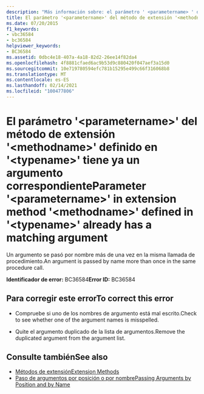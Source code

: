 ```yaml
---
description: "Más información sobre: el parámetro ' <parametername> ' del método de extensión ' <methodname> ' definido en ' <typename> ' ya tiene un argumento coincidente"
title: El parámetro '<parametername>' del método de extensión '<methodname>' definido en '<typename>' tiene ya un argumento correspondiente
ms.date: 07/20/2015
f1_keywords:
- vbc36584
- bc36584
helpviewer_keywords:
- BC36584
ms.assetid: 0dbc4e18-407a-4a18-82d2-26ee14f82da4
ms.openlocfilehash: 4f8881cfaed6ac9b53d9c880420f047aef3a15d0
ms.sourcegitcommit: 10e719780594efc781b15295e499c66f316068b8
ms.translationtype: MT
ms.contentlocale: es-ES
ms.lasthandoff: 02/14/2021
ms.locfileid: "100477806"
---
```

# <a name="parameter-parametername-in-extension-method-methodname-defined-in-typename-already-has-a-matching-argument"></a><span data-ttu-id="58e98-103">El parámetro '\<parametername>' del método de extensión '\<methodname>' definido en '\<typename>' tiene ya un argumento correspondiente</span><span class="sxs-lookup"><span data-stu-id="58e98-103">Parameter '\<parametername>' in extension method '\<methodname>' defined in '\<typename>' already has a matching argument</span></span>

<span data-ttu-id="58e98-104">Un argumento se pasó por nombre más de una vez en la misma llamada de procedimiento.</span><span class="sxs-lookup"><span data-stu-id="58e98-104">An argument is passed by name more than once in the same procedure call.</span></span>  
  
 <span data-ttu-id="58e98-105">**Identificador de error:** BC36584</span><span class="sxs-lookup"><span data-stu-id="58e98-105">**Error ID:** BC36584</span></span>  
  
## <a name="to-correct-this-error"></a><span data-ttu-id="58e98-106">Para corregir este error</span><span class="sxs-lookup"><span data-stu-id="58e98-106">To correct this error</span></span>  
  
- <span data-ttu-id="58e98-107">Compruebe si uno de los nombres de argumento está mal escrito.</span><span class="sxs-lookup"><span data-stu-id="58e98-107">Check to see whether one of the argument names is misspelled.</span></span>  
  
- <span data-ttu-id="58e98-108">Quite el argumento duplicado de la lista de argumentos.</span><span class="sxs-lookup"><span data-stu-id="58e98-108">Remove the duplicated argument from the argument list.</span></span>  
  
## <a name="see-also"></a><span data-ttu-id="58e98-109">Consulte también</span><span class="sxs-lookup"><span data-stu-id="58e98-109">See also</span></span>

- [<span data-ttu-id="58e98-110">Métodos de extensión</span><span class="sxs-lookup"><span data-stu-id="58e98-110">Extension Methods</span></span>](../programming-guide/language-features/procedures/extension-methods.md)
- [<span data-ttu-id="58e98-111">Paso de argumentos por posición o por nombre</span><span class="sxs-lookup"><span data-stu-id="58e98-111">Passing Arguments by Position and by Name</span></span>](../programming-guide/language-features/procedures/passing-arguments-by-position-and-by-name.md)
